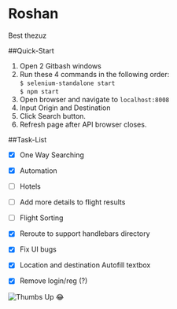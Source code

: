 # Roshan

Best thezuz

##Quick-Start
1. Open 2 Gitbash windows
2. Run these 4 commands in the following order:
	<br />```$ selenium-standalone start ```
	<br />```$ npm start ```
3. Open browser and navigate to ```localhost:8008```
4. Input Origin and Destination
5. Click Search button.
6. Refresh page after API browser closes.


##Task-List
- [X] One Way Searching
- [x] Automation
- [ ] Hotels
- [ ] Add more details to flight results
- [ ] Flight Sorting
- [x] Reroute to support handlebars directory
- [x] Fix UI bugs
- [X] Location and destination Autofill textbox
- [X] Remove login/reg (?)


![Thumbs Up](http://thestudioexec.com/wp-content/uploads/2015/04/dany.jpg)
:joy:
